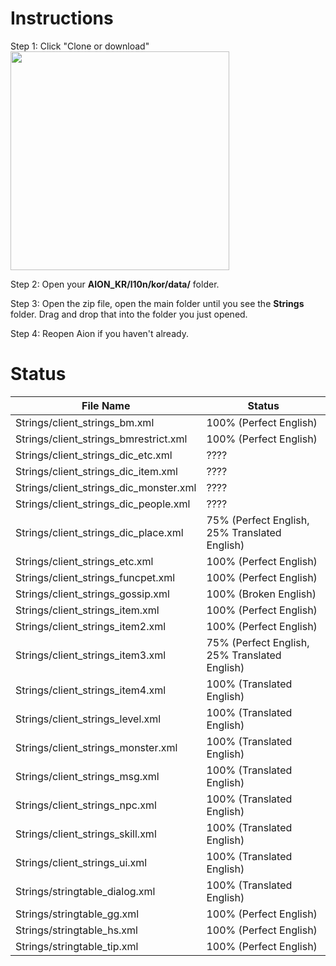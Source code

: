 # Instructions

Step 1: Click "Clone or download"  
<img src="https://i.imgur.com/uDKzibG.png" width="350"/>

Step 2: Open your **AION_KR/l10n/kor/data/** folder.  

Step 3: Open the zip file, open the main folder until you see the **Strings** folder.  Drag and drop that into the folder you just opened.  

Step 4: Reopen Aion if you haven't already.  

# Status 

File Name | Status
-------------------------- | --------------------------  
Strings/client_strings_bm.xml | 100% (Perfect English)  
Strings/client_strings_bmrestrict.xml | 100% (Perfect English)  
Strings/client_strings_dic_etc.xml | ????  
Strings/client_strings_dic_item.xml | ????  
Strings/client_strings_dic_monster.xml | ????  
Strings/client_strings_dic_people.xml | ????  
Strings/client_strings_dic_place.xml | 75% (Perfect English, 25% Translated English)  
Strings/client_strings_etc.xml | 100% (Perfect English)  
Strings/client_strings_funcpet.xml | 100% (Perfect English)  
Strings/client_strings_gossip.xml | 100% (Broken English)  
Strings/client_strings_item.xml | 100% (Perfect English)  
Strings/client_strings_item2.xml | 100% (Perfect English) 
Strings/client_strings_item3.xml | 75% (Perfect English, 25% Translated English)  
Strings/client_strings_item4.xml | 100% (Translated English)  
Strings/client_strings_level.xml | 100% (Translated English)  
Strings/client_strings_monster.xml | 100% (Translated English)  
Strings/client_strings_msg.xml | 100% (Translated English)  
Strings/client_strings_npc.xml | 100% (Translated English)  
Strings/client_strings_skill.xml | 100% (Translated English)  
Strings/client_strings_ui.xml | 100% (Translated English)  
Strings/stringtable_dialog.xml | 100% (Translated English)  
Strings/stringtable_gg.xml | 100% (Perfect English)  
Strings/stringtable_hs.xml | 100% (Perfect English)  
Strings/stringtable_tip.xml | 100% (Perfect English)  
